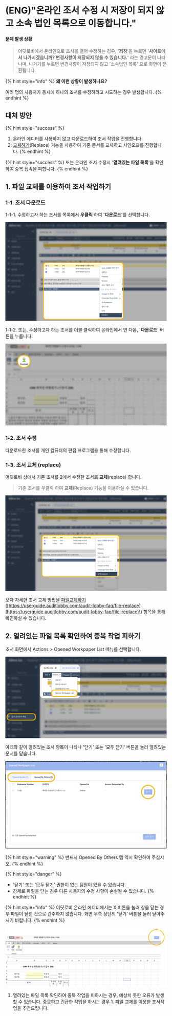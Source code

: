 # \(ENG\)"온라인 조서 수정 시 저장이 되지 않고 소속 법인 목록으로 이동합니다."

#### 문제 발생 상황

> 어딧로비에서 온라인으로 조서를 열어 수정하는 경우, '**저장**'을 누르면 '**사이트에서 나가시겠습니까? 변경사항이 저장되지 않을 수 있습니다.**' 라는 경고문이 나타나며, 나가기를 누르면 변경사항이 저장되지 않고 '소속법인 목록' 으로 화면이 전환됩니다.

{% hint style="info" %}
**왜 이런 상황이 발생하나요?**

여러 명의 사용자가 동시에 하나의 조서를 수정하려고 시도하는 경우 발생합니다.
{% endhint %}

## 대처 방안

{% hint style="success" %}
1. 온라인 에디터를 사용하지 않고 다운로드하여 조서 작업을 진행합니다. 
2. [교체하기](dev-express-issue-2019-dec.md#1-3-replace)\(Replace\) 기능을 사용하여 기존 문서를 교체하고 사인오프를 진행합니다. 
{% endhint %}

{% hint style="success" %}
또는 온라인 조서 수정시 '**열려있는 파일 목록**'을 확인하여 중복 접속을 피합니다.
{% endhint %}

## 1. 파일 교체를 이용하여 조서 작업하기

### 1-1. 조서 다운로드

1-1-1. 수정하고자 하는 조서를 목록에서 **우클릭** 하여 '**다운로드**'를 선택합니다.

![](../.gitbook/assets/image-43.png)

1-1-2. 또는, 수정하고자 하는 조서를 더블 클릭하여 온라인에서 연 다음, '**다운로드**' 버튼을 누릅니다.

![](../.gitbook/assets/image-13.png)

### 1-2. 조서 수정

다운로드한 조서를 개인 컴퓨터의 편집 프로그램을 통해 수정합니다.

### 1-3. 조서 교체 \(replace\)

어딧로비 상에서 기존 조서를 2에서 수정한 조서로 **교체**\(replace\) 합니다.

> 기존 조서를 우클릭 하여 **교체**\(Replace\) 기능을 이용하실 수 있습니다.

![](../.gitbook/assets/image-85.png)

보다 자세한 조서 교체 방법을 [파일교체하기](file-replace.md) \([https://userguide.auditlobby.com/audit-lobby-faq/file-replace](https://userguide.auditlobby.com/audit-lobby-faq/file-replace)\) 항목을 통해 확인하실 수 있습니다.

## 2. 열려있는 파일 목록 확인하여 중복 작업 피하기

조서 화면에서 Actions &gt; Opened Workpaper List 메뉴를 선택합니다.

![](../.gitbook/assets/image-119.png)

아래와 같이 열려있는 조서 항목이 나타나 '닫기' 또는 '모두 닫기' 버튼을 눌러 열려있는 문서를 닫습니다.

![](../.gitbook/assets/image-73.png)

{% hint style="warning" %}
반드시 Opened By Others 탭 역시 확인하여 주십시오.
{% endhint %}

{% hint style="danger" %}
* '닫기' 또는 '모두 닫기' 권한이 없는 팀원이 있을 수 있습니다. 
* 강제로 파일을 닫는 경우 다른 사용자의 수정 사항이 손실될 수 있습니다. 
{% endhint %}

{% hint style="info" %}
어딧로비 온라인 에디터에서는 X 버튼을 눌러 창을 닫는 경우 파일이 닫힌 것으로 간주하지 않습니다. 화면 우측 상단의 '닫기' 버튼을 눌러 닫아주시기 바랍니다.
{% endhint %}

![](../.gitbook/assets/image-88.png)

1. 열려있는 파일 목록 확인하여 중복 작업을 피하시는 경우, 예상치 못한 오류가 발생할 수 있습니다. 중요하고 긴급한 작업을 하시는 경우 1. 파일 교체를 이용한 조서작업을 추천드립니다. 

